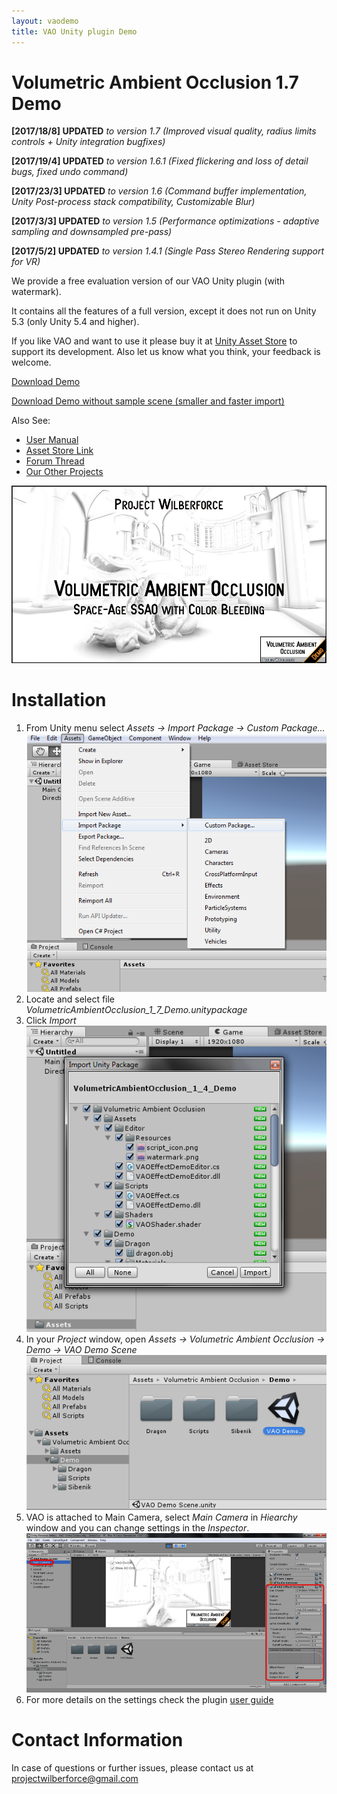 ```yaml
---
layout: vaodemo
title: VAO Unity plugin Demo
---
```


# Volumetric Ambient Occlusion 1.7 Demo

**[2017/18/8] UPDATED** *to version 1.7 (Improved visual quality, radius limits controls + Unity integration bugfixes)*

**[2017/19/4] UPDATED** *to version 1.6.1 (Fixed flickering and loss of detail bugs, fixed undo command)*

**[2017/23/3] UPDATED** *to version 1.6 (Command buffer implementation, Unity Post-process stack compatibility, Customizable Blur)*

**[2017/3/3] UPDATED** *to version 1.5 (Performance optimizations - adaptive sampling and downsampled pre-pass)*

**[2017/5/2] UPDATED** *to version 1.4.1 (Single Pass Stereo Rendering support for VR)*

We provide a free evaluation version of our VAO Unity plugin (with watermark).

It contains all the features of a full version, except it does not run on Unity 5.3 (only Unity 5.4 and higher).

If you like VAO and want to use it please buy it at [Unity Asset Store](http://u3d.as/xzs) to support its development. Also let us know what you think, your feedback is welcome.

<a href="https://projectwilberforce.github.io/vaodemo/VolumetricAmbientOcclusion_1_7_Demo.zip" class="downloadbtn">Download Demo</a>

<a href="https://projectwilberforce.github.io/vaodemo/VolumetricAmbientOcclusion_1_7_Demo_Small.zip">Download Demo without sample scene (smaller and faster import)</a>

Also See:

 - [User Manual](https://projectwilberforce.github.io/vaomanual)
 - [Asset Store Link](http://u3d.as/xzs)
 - [Forum Thread](http://forum.unity3d.com/threads/volumetric-ambient-occlusion-image-effect.428426/)
 - [Our Other Projects](https://www.assetstore.unity3d.com/en/#!/search/page=1/sortby=popularity/query=publisher:22764)

![](demo_screenshot.jpg)

# Installation

1. From Unity menu select *Assets -> Import Package -> Custom Package...*
![](install1.png)
2. Locate and select file *VolumetricAmbientOcclusion_1_7_Demo.unitypackage*  
3. Click *Import*   
![](install2.png)
4. In your *Project* window, open *Assets -> Volumetric Ambient Occlusion -> Demo -> VAO Demo Scene*  
![](install3.png)
5. VAO is attached to Main Camera, select *Main Camera* in *Hiearchy* window and you can change settings in the *Inspector*.
![](install4.png)
6. For more details on the settings check the plugin [user guide](/vaomanual)

# Contact Information
In case of questions or further issues, please contact us at <projectwilberforce@gmail.com>

